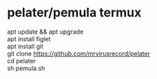 # pelater/pemula termux

apt update && apt upgrade                  
apt install figlet                  
apt install git                  
git clone https://github.com/mrvirusrecord/pelater    
cd pelater                   
sh pemula.sh                   
